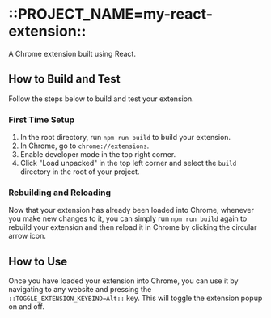 # ::PROJECT_NAME=my-react-extension::

A Chrome extension built using React.

## How to Build and Test

Follow the steps below to build and test your extension.

### First Time Setup

1. In the root directory, run `npm run build` to build your extension.
2. In Chrome, go to `chrome://extensions`.
3. Enable developer mode in the top right corner.
4. Click "Load unpacked" in the top left corner and select the `build` directory in the root of your project.

### Rebuilding and Reloading

Now that your extension has already been loaded into Chrome, whenever you make new changes to it, you can simply run `npm run build` again to rebuild your extension and then reload it in Chrome by clicking the circular arrow icon.

## How to Use

Once you have loaded your extension into Chrome, you can use it by navigating to any website and pressing the `::TOGGLE_EXTENSION_KEYBIND=Alt::` key. This will toggle the extension popup on and off.
